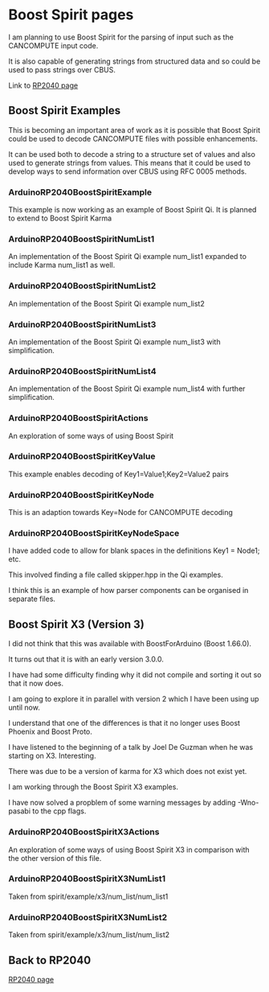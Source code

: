 # Boost Spirit pages

I am planning to use Boost Spirit for the parsing of input such as the CANCOMPUTE input code.

It is also capable of generating strings from structured data and so could be used to pass strings over CBUS.

Link to [RP2040 page](RP2040.md)

## Boost Spirit Examples

This is becoming an important area of work as it is possible that Boost Spirit could be used to decode CANCOMPUTE files with possible enhancements.

It can be used both to decode a string to a structure set of values and also used to generate strings from values. This means that it could be used to develop ways to send information over CBUS using RFC 0005 methods.

### ArduinoRP2040BoostSpiritExample

This example is now working as an example of Boost Spirit Qi. It is planned to extend to Boost Spirit Karma

### ArduinoRP2040BoostSpiritNumList1

An implementation of the Boost Spirit Qi example num_list1 expanded to include Karma num_list1 as well.

### ArduinoRP2040BoostSpiritNumList2

An implementation of the Boost Spirit Qi example num_list2

### ArduinoRP2040BoostSpiritNumList3

An implementation of the Boost Spirit Qi example num_list3 with simplification.

### ArduinoRP2040BoostSpiritNumList4

An implementation of the Boost Spirit Qi example num_list4 with further simplification.

### ArduinoRP2040BoostSpiritActions

An exploration of some ways of using Boost Spirit

### ArduinoRP2040BoostSpiritKeyValue

This example enables decoding of Key1=Value1;Key2=Value2 pairs

### ArduinoRP2040BoostSpiritKeyNode

This is an adaption towards  Key=Node for CANCOMPUTE decoding

### ArduinoRP2040BoostSpiritKeyNodeSpace

I have added code to allow for blank spaces in the definitions  Key1 = Node1; etc.

This involved finding a file called skipper.hpp in the Qi examples.

I think this is an example of how parser components can be organised in separate files.

## Boost Spirit X3 (Version 3)

I did not think that this was available with BoostForArduino (Boost 1.66.0).

It turns out that it is with an early version 3.0.0.

I have had some difficulty finding why it did not compile and sorting it out so that it now does.

I am going to explore it in parallel with version 2 which I have been using up until now.

I understand that one of the differences is that it no longer uses Boost Phoenix and Boost Proto.

I have listened to the beginning of a talk by Joel De Guzman when he was starting on X3. Interesting.

There was due to be a version of karma for X3 which does not exist yet.

I am working through the Boost Spirit X3 examples.

I have now solved a propblem of some warning messages by adding -Wno-pasabi to the cpp flags.

### ArduinoRP2040BoostSpiritX3Actions

An exploration of some ways of using Boost Spirit X3 in comparison with the other version of this file.

### ArduinoRP2040BoostSpiritX3NumList1

Taken from spirit/example/x3/num_list/num_list1

### ArduinoRP2040BoostSpiritX3NumList2

Taken from spirit/example/x3/num_list/num_list2

## Back to RP2040

[RP2040 page](RP2040.md)
